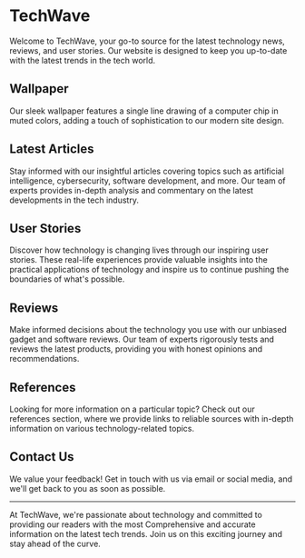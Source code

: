 <!--font:Open Sans-->

# TechWave

Welcome to TechWave, your go-to source for the latest technology news, reviews, and user stories. Our website is designed to keep you up-to-date with the latest trends in the tech world.

## Wallpaper

Our sleek wallpaper features a single line drawing of a computer chip in muted colors, adding a touch of sophistication to our modern site design.

## Latest Articles

Stay informed with our insightful articles covering topics such as artificial intelligence, cybersecurity, software development, and more. Our team of experts provides in-depth analysis and commentary on the latest developments in the tech industry.

## User Stories

Discover how technology is changing lives through our inspiring user stories. These real-life experiences provide valuable insights into the practical applications of technology and inspire us to continue pushing the boundaries of what's possible.

## Reviews

Make informed decisions about the technology you use with our unbiased gadget and software reviews. Our team of experts rigorously tests and reviews the latest products, providing you with honest opinions and recommendations.

## References

Looking for more information on a particular topic? Check out our references section, where we provide links to reliable sources with in-depth information on various technology-related topics.

## Contact Us

We value your feedback! Get in touch with us via email or social media, and we'll get back to you as soon as possible.

---

At TechWave, we're passionate about technology and committed to providing our readers with the most Com<wbr>pre<wbr>hen<wbr>sive and accurate information on the latest tech trends. Join us on this exciting journey and stay ahead of the curve.

<!--

Write me content for website with wallpaper which alt text is:

"A wallpaper with a single line drawing of a computer chip, in a muted color palette such as grey or blue."

The name/title of the page should not be 1:1 copy of the alt text but rather a real content of the website which is using this wallpaper.

- Use markdown format
- Start with heading
- Heading should be short and concise
- The content should look like a real website
- The website should not be about the wallpaper, wallpaper is just a related background
- Heading should be contain work "wallpaper" or "background"
- Include real sections like references, contact, user stories, etc. use things relevant to the page purpose.
- Feel free to use structure like headings, bullets, numbering, blockquotes, paragraphs, horizontal lines, etc.
- You can use formatting like bold or _italic_
- You can include UTF-8 emojis
- Links should be only #hash anchors (and you can refer to the document itself)
- Do not include images


---


# TechWave - Your Ultimate Destination for Latest Technology News and Reviews

Welcome to TechWave, your one-stop destination for the latest technology news and reviews. Our website is designed to keep you updated with the latest trends in the tech world. Whether you are a tech enthusiast or a professional, we have got you covered.

## Wallpaper

Our website features a unique wallpaper with a single line drawing of a computer chip in a muted color palette such as grey or blue. The wallpaper adds a touch of sophistication to our website, giving it a modern and sleek look.

## Latest Articles

Stay up-to-date with the latest technology news by reading our informative articles. Our team of experts covers a wide range of topics including artificial intelligence, cybersecurity, software development, and much more.

## User Stories

We believe that the best way to understand technology is through real-life experiences. That's why we feature user stories from people who have used technology to solve problems and improve their lives. These stories provide valuable insights into the practical applications of technology.

## Reviews

Our team of experts tests and reviews the latest gadgets and software, providing you with unbiased opinions and recommendations. From smartphones to laptops, we cover it all.

## References

Looking for more information on a particular topic? Check out our references section. We provide links to reliable sources where you can find in-depth information on various technology-related topics.

## Contact Us

Do you have any questions or suggestions? We would love to hear from you. Get in touch with us via email or social media, and we will get back to you as soon as possible.

---

At TechWave, we are committed to providing our readers with the most Com<wbr>pre<wbr>hen<wbr>sive and accurate information on the latest technology trends. Join us on this exciting journey and stay ahead of the curve.


---


Heading is too long, rewrite whole content.


---


# TechWave - Your Source for the Latest in Technology

Welcome to TechWave, your source for the latest technology news, reviews, and user stories. Our website is designed to keep you up-to-date with the latest trends in the tech world.

## Wallpaper

Our website features a sleek wallpaper with a single line drawing of a computer chip in a muted color palette. The wallpaper adds a touch of sophistication to our site, giving it a modern look that complements our focus on technology.

## Latest Articles

Stay informed with our informative articles covering a wide range of topics, including artificial intelligence, cybersecurity, software development, and much more. Our team of experts provides insightful analysis and commentary on the latest developments in the tech industry.

## User Stories

We believe that technology has the power to change lives, and our user stories highlight how people are using technology to solve problems and improve their lives. These stories provide valuable insights into the practical applications of technology and inspire us to continue pushing the boundaries of what's possible.

## Reviews

Our team of experts rigorously tests and reviews the latest gadgets and software, providing you with unbiased opinions and recommendations. From smartphones to laptops, we cover it all, so you can make informed decisions about the technology you use.

## References

Looking for more information on a particular topic? Check out our references section, where we provide links to reliable sources where you can find in-depth information on various technology-related topics.

## Contact Us

Do you have any questions or suggestions? We would love to hear from you. Get in touch with us via email or social media, and we will get back to you as soon as possible.

---

At TechWave, we are passionate about technology and committed to providing our readers with the most Com<wbr>pre<wbr>hen<wbr>sive and accurate information on the latest technology trends. Join us on this exciting journey and stay ahead of the curve.


---


Heading is too long, rewrite whole content.


---


# TechWave - Your Source for the Latest in Tech

Welcome to TechWave, your source for the latest technology news, reviews, and user stories. Our website is designed to keep you up-to-date with the latest trends in the tech world.

## Wallpaper

Our sleek wallpaper features a single line drawing of a computer chip in muted colors, adding a touch of sophistication to our site's modern look.

## Latest Articles

Stay informed with our informative articles covering topics like artificial intelligence, cybersecurity, software development, and more. Our team of experts provides insightful analysis and commentary on the latest developments in the tech industry.

## User Stories

Discover how technology is changing lives through our inspiring user stories. These real-life experiences provide valuable insights into the practical applications of technology and inspire us to continue pushing the boundaries of what's possible.

## Reviews

Make informed decisions about the technology you use with our unbiased gadget and software reviews. Our team of experts rigorously tests and reviews the latest products, providing you with honest opinions and recommendations.

## References

Looking for more information on a particular topic? Check out our references section, where we provide links to reliable sources with in-depth information on various technology-related topics.

## Contact Us

Do you have any questions or suggestions? We value your feedback! Get in touch with us via email or social media, and we'll get back to you as soon as possible.

---

At TechWave, we're passionate about technology and committed to providing our readers with the most Com<wbr>pre<wbr>hen<wbr>sive and accurate information on the latest tech trends. Join us on this exciting journey and stay ahead of the curve.


---


Heading is too long, rewrite whole content.


---


# TechWave - Your Source for the Latest in Technology News and Reviews

Welcome to TechWave, your go-to source for the latest technology news, reviews, and user stories. Our website is designed to keep you up-to-date with the latest trends in the tech world.

## Wallpaper

Our sleek wallpaper features a single line drawing of a computer chip in muted colors, adding a touch of sophistication to our modern site design.

## Latest Articles

Stay informed with our insightful articles covering topics such as artificial intelligence, cybersecurity, software development, and more. Our team of experts provides in-depth analysis and commentary on the latest developments in the tech industry.

## User Stories

Discover how technology is changing lives through our inspiring user stories. These real-life experiences provide valuable insights into the practical applications of technology and inspire us to continue pushing the boundaries of what's possible.

## Reviews

Make informed decisions about the technology you use with our unbiased gadget and software reviews. Our team of experts rigorously tests and reviews the latest products, providing you with honest opinions and recommendations.

## References

Looking for more information on a particular topic? Check out our references section, where we provide links to reliable sources with in-depth information on various technology-related topics.

## Contact Us

We value your feedback! Get in touch with us via email or social media, and we'll get back to you as soon as possible.

---

At TechWave, we're passionate about technology and committed to providing our readers with the most Com<wbr>pre<wbr>hen<wbr>sive and accurate information on the latest tech trends. Join us on this exciting journey and stay ahead of the curve.


---


Write me a Google font which is best fitting for the website.

Pick from the list:
- Playfair Display
- Futura
- Poppins
- Orbitron
- Barlow Condensed
- Raleway
- Montserrat
- Lobster
- Exo 2
- Alegreya
- Lato
- Roboto
- Great Vibes
- Dancing Script
- IBM Plex Sans
- Inter
- Open Sans


Write just the font name nothing else.


---


Open Sans

-->
